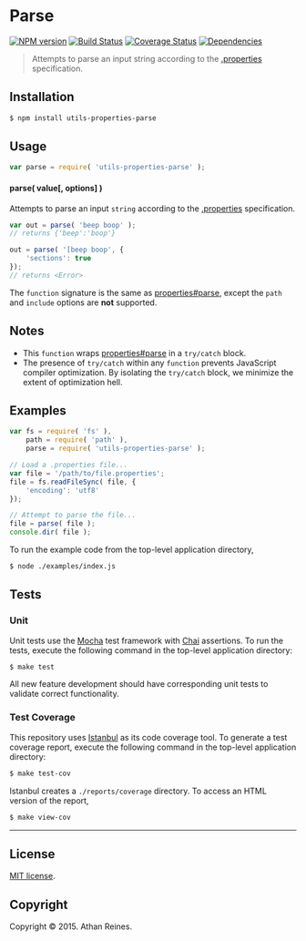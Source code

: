 Parse
===
[![NPM version][npm-image]][npm-url] [![Build Status][travis-image]][travis-url] [![Coverage Status][codecov-image]][codecov-url] [![Dependencies][dependencies-image]][dependencies-url]

> Attempts to parse an input string according to the [.properties](https://en.wikipedia.org/wiki/.properties) specification.


## Installation

``` bash
$ npm install utils-properties-parse
```


## Usage

``` javascript
var parse = require( 'utils-properties-parse' );
```

#### parse( value[, options] )

Attempts to parse an input `string` according to the [.properties](https://en.wikipedia.org/wiki/.properties) specification.

``` javascript
var out = parse( 'beep boop' );
// returns {'beep':'boop'}

out = parse( '[beep boop', {
	'sections': true
});
// returns <Error>
```

The `function` signature is the same as [properties#parse](https://github.com/gagle/node-properties#parse), except the `path` and `include` options are __not__ supported.


## Notes

*	This `function` wraps [properties#parse](https://github.com/gagle/node-properties#parse) in a `try/catch` block.
*	The presence of `try/catch` within any `function` prevents JavaScript compiler optimization. By isolating the `try/catch` block, we minimize the extent of optimization hell.


## Examples

``` javascript
var fs = require( 'fs' ),
	path = require( 'path' ),
	parse = require( 'utils-properties-parse' );

// Load a .properties file...
var file = '/path/to/file.properties';
file = fs.readFileSync( file, {
	'encoding': 'utf8'
});

// Attempt to parse the file...
file = parse( file );
console.dir( file );
```

To run the example code from the top-level application directory,

``` bash
$ node ./examples/index.js
```


## Tests

### Unit

Unit tests use the [Mocha](http://mochajs.org/) test framework with [Chai](http://chaijs.com) assertions. To run the tests, execute the following command in the top-level application directory:

``` bash
$ make test
```

All new feature development should have corresponding unit tests to validate correct functionality.


### Test Coverage

This repository uses [Istanbul](https://github.com/gotwarlost/istanbul) as its code coverage tool. To generate a test coverage report, execute the following command in the top-level application directory:

``` bash
$ make test-cov
```

Istanbul creates a `./reports/coverage` directory. To access an HTML version of the report,

``` bash
$ make view-cov
```


---
## License

[MIT license](http://opensource.org/licenses/MIT).


## Copyright

Copyright &copy; 2015. Athan Reines.


[npm-image]: http://img.shields.io/npm/v/utils-properties-parse.svg
[npm-url]: https://npmjs.org/package/utils-properties-parse

[travis-image]: http://img.shields.io/travis/kgryte/utils-properties-parse/master.svg
[travis-url]: https://travis-ci.org/kgryte/utils-properties-parse

[codecov-image]: https://img.shields.io/codecov/c/github/kgryte/utils-properties-parse/master.svg
[codecov-url]: https://codecov.io/github/kgryte/utils-properties-parse?branch=master

[dependencies-image]: http://img.shields.io/david/kgryte/utils-properties-parse.svg
[dependencies-url]: https://david-dm.org/kgryte/utils-properties-parse

[dev-dependencies-image]: http://img.shields.io/david/dev/kgryte/utils-properties-parse.svg
[dev-dependencies-url]: https://david-dm.org/dev/kgryte/utils-properties-parse

[github-issues-image]: http://img.shields.io/github/issues/kgryte/utils-properties-parse.svg
[github-issues-url]: https://github.com/kgryte/utils-properties-parse/issues

